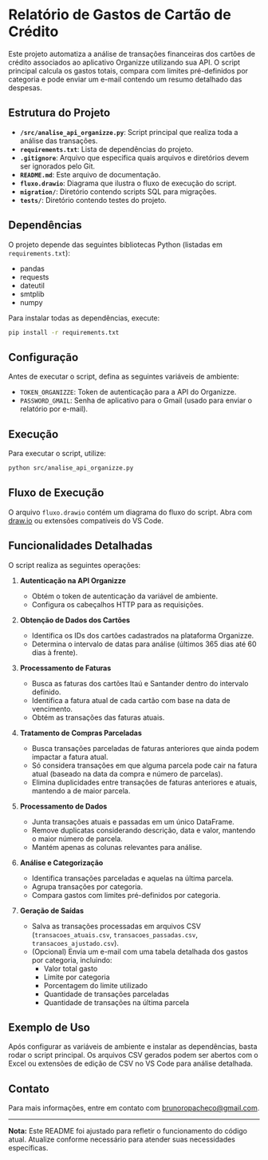 # Relatório de Gastos de Cartão de Crédito

Este projeto automatiza a análise de transações financeiras dos cartões de crédito associados ao aplicativo Organizze utilizando sua API. O script principal calcula os gastos totais, compara com limites pré-definidos por categoria e pode enviar um e-mail contendo um resumo detalhado das despesas.

## Estrutura do Projeto

- **`/src/analise_api_organizze.py`**: Script principal que realiza toda a análise das transações.
- **`requirements.txt`**: Lista de dependências do projeto.
- **`.gitignore`**: Arquivo que especifica quais arquivos e diretórios devem ser ignorados pelo Git.
- **`README.md`**: Este arquivo de documentação.
- **`fluxo.drawio`**: Diagrama que ilustra o fluxo de execução do script.
- **`migration/`**: Diretório contendo scripts SQL para migrações.
- **`tests/`**: Diretório contendo testes do projeto.

## Dependências

O projeto depende das seguintes bibliotecas Python (listadas em `requirements.txt`):
- pandas
- requests
- dateutil
- smtplib
- numpy

Para instalar todas as dependências, execute:

```sh
pip install -r requirements.txt
```

## Configuração

Antes de executar o script, defina as seguintes variáveis de ambiente:

- `TOKEN_ORGANIZZE`: Token de autenticação para a API do Organizze.
- `PASSWORD_GMAIL`: Senha de aplicativo para o Gmail (usado para enviar o relatório por e-mail).

## Execução

Para executar o script, utilize:

```sh
python src/analise_api_organizze.py
```

## Fluxo de Execução

O arquivo `fluxo.drawio` contém um diagrama do fluxo do script. Abra com [draw.io](https://app.diagrams.net/) ou extensões compatíveis do VS Code.

## Funcionalidades Detalhadas

O script realiza as seguintes operações:

1. **Autenticação na API Organizze**
   - Obtém o token de autenticação da variável de ambiente.
   - Configura os cabeçalhos HTTP para as requisições.

2. **Obtenção de Dados dos Cartões**
   - Identifica os IDs dos cartões cadastrados na plataforma Organizze.
   - Determina o intervalo de datas para análise (últimos 365 dias até 60 dias à frente).

3. **Processamento de Faturas**
   - Busca as faturas dos cartões Itaú e Santander dentro do intervalo definido.
   - Identifica a fatura atual de cada cartão com base na data de vencimento.
   - Obtém as transações das faturas atuais.

4. **Tratamento de Compras Parceladas**
   - Busca transações parceladas de faturas anteriores que ainda podem impactar a fatura atual.
   - Só considera transações em que alguma parcela pode cair na fatura atual (baseado na data da compra e número de parcelas).
   - Elimina duplicidades entre transações de faturas anteriores e atuais, mantendo a de maior parcela.

5. **Processamento de Dados**
   - Junta transações atuais e passadas em um único DataFrame.
   - Remove duplicatas considerando descrição, data e valor, mantendo o maior número de parcela.
   - Mantém apenas as colunas relevantes para análise.

6. **Análise e Categorização**
   - Identifica transações parceladas e aquelas na última parcela.
   - Agrupa transações por categoria.
   - Compara gastos com limites pré-definidos por categoria.

7. **Geração de Saídas**
   - Salva as transações processadas em arquivos CSV (`transacoes_atuais.csv`, `transacoes_passadas.csv`, `transacoes_ajustado.csv`).
   - (Opcional) Envia um e-mail com uma tabela detalhada dos gastos por categoria, incluindo:
     - Valor total gasto
     - Limite por categoria
     - Porcentagem do limite utilizado
     - Quantidade de transações parceladas
     - Quantidade de transações na última parcela

## Exemplo de Uso

Após configurar as variáveis de ambiente e instalar as dependências, basta rodar o script principal. Os arquivos CSV gerados podem ser abertos com o Excel ou extensões de edição de CSV no VS Code para análise detalhada.

## Contato

Para mais informações, entre em contato com brunoropacheco@gmail.com.

---

**Nota:** Este README foi ajustado para refletir o funcionamento do código atual. Atualize conforme necessário para atender suas necessidades específicas.
